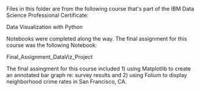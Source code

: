Files in this folder are from the following course that's part of the IBM Data Science Professional Certificate:

Data Visualization with Python

Notebooks were completed along the way. The final assignment for this course was the following Notebook:

Final_Assignment_DataViz_Project

The final assingment for this course included 1) using Matplotlib to create an annotated bar graph re: survey results 
and 2) using Folium to display neighborhood crime rates in San Francisco, CA. 
